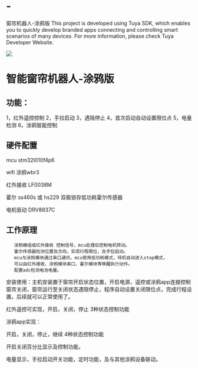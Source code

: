# -
窗帘机器人-涂鸦版
This project is developed using Tuya SDK, which enables you to quickly develop branded apps connecting and controlling smart scenarios of many devices. For more information, please check Tuya Developer Website.

![](https://github.com/freedom7890/cl_tuya/blob/main/IMG_20210207_203703.jpg)

智能窗帘机器人-涂鸦版
==

功能：
----

1，红外遥控控制
2，手拉启动
3，遇阻停止
4，首次启动自动设置限位点
5，电量检测
6，涂鸦智能控制



硬件配置
---------

mcu stm32l010f4p6

wifi   涂鸦wbr3

红外接收 LF0038M

霍尔 ss460s 或 hs229 双极锁存低功耗霍尔传感器

电机驱动 DRV8837C



工作原理
-------

       涂鸦模组或红外接收 控制信号，mcu处理后控制电机转动。
       霍尔传感器检测位置及方向，实现行程限位，及手拉启动。
       mcu与涂鸦模块通过串口通讯，mcu使用低功耗模式，待机自动进入stop模式，
       可以由红外接收、涂鸦模块串口、霍尔模块等唤醒执行动作。
       配置adc检测电池电量。

安装使用：主机安装置于窗帘开启状态位置，开启电源，遥控或涂鸦app连接控制窗帘关闭，窗帘运行至关闭状态遇阻停止，程序自动设置关闭限位点，完成行程设置。后续就可以正常使用了。

红外遥控可实现，开启，关闭，停止 3种状态控制功能

涂鸦app实现：

开启，关闭，停止，继续 4种状态控制功能

开启关闭百分比显示及控制功能。

电量显示，手拉启动开关功能，定时功能，及与其他涂鸦设备联动。
